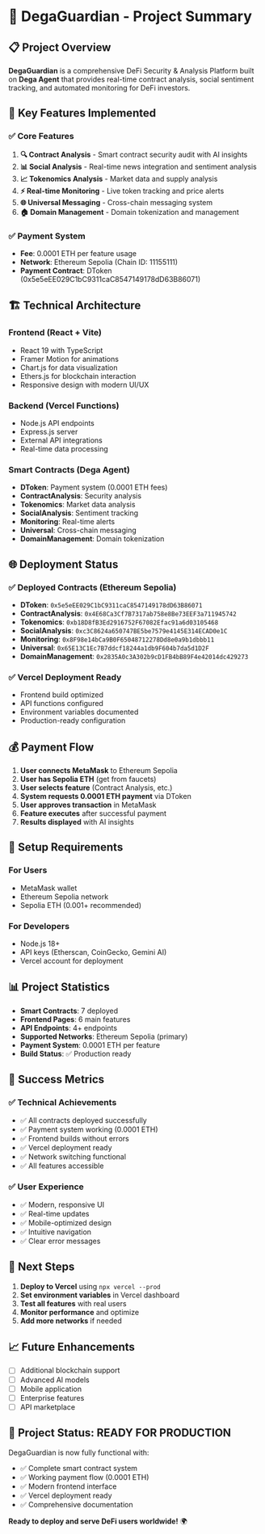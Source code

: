 # 🎯 DegaGuardian - Project Summary

## 📋 **Project Overview**

**DegaGuardian** is a comprehensive DeFi Security & Analysis Platform built on **Dega Agent** that provides real-time contract analysis, social sentiment tracking, and automated monitoring for DeFi investors.

## 🚀 **Key Features Implemented**

### ✅ **Core Features**
1. **🔍 Contract Analysis** - Smart contract security audit with AI insights
2. **📊 Social Analysis** - Real-time news integration and sentiment analysis  
3. **📈 Tokenomics Analysis** - Market data and supply analysis
4. **⚡ Real-time Monitoring** - Live token tracking and price alerts
5. **🌐 Universal Messaging** - Cross-chain messaging system
6. **🏠 Domain Management** - Domain tokenization and management

### ✅ **Payment System**
- **Fee**: 0.0001 ETH per feature usage
- **Network**: Ethereum Sepolia (Chain ID: 11155111)
- **Payment Contract**: DToken (0x5e5eEE029C1bC9311caC8547149178dD63B86071)

## 🏗️ **Technical Architecture**

### **Frontend (React + Vite)**
- React 19 with TypeScript
- Framer Motion for animations
- Chart.js for data visualization
- Ethers.js for blockchain interaction
- Responsive design with modern UI/UX

### **Backend (Vercel Functions)**
- Node.js API endpoints
- Express.js server
- External API integrations
- Real-time data processing

### **Smart Contracts (Dega Agent)**
- **DToken**: Payment system (0.0001 ETH fees)
- **ContractAnalysis**: Security analysis
- **Tokenomics**: Market data analysis
- **SocialAnalysis**: Sentiment tracking
- **Monitoring**: Real-time alerts
- **Universal**: Cross-chain messaging
- **DomainManagement**: Domain tokenization

## 🌐 **Deployment Status**

### ✅ **Deployed Contracts (Ethereum Sepolia)**
- **DToken**: `0x5e5eEE029C1bC9311caC8547149178dD63B86071`
- **ContractAnalysis**: `0x4E68Ca3Cf7B7317ab758e8Be73EEF3a711945742`
- **Tokenomics**: `0xb18D8fB3Ed2916752F67082Efac91a6d03105468`
- **SocialAnalysis**: `0xc3C8624a650747BE5be7579e4145E314ECAD0e1C`
- **Monitoring**: `0x8F98e14bCa9B0F65048712278Dd8e0a9b1dbbb11`
- **Universal**: `0x65E13C1Ec7B7ddcf18244a1db9F604b7da5d1D2F`
- **DomainManagement**: `0x2835A0c3A302b9cD1FB4bB89F4e42014dc429273`

### ✅ **Vercel Deployment Ready**
- Frontend build optimized
- API functions configured
- Environment variables documented
- Production-ready configuration

## 💰 **Payment Flow**

1. **User connects MetaMask** to Ethereum Sepolia
2. **User has Sepolia ETH** (get from faucets)
3. **User selects feature** (Contract Analysis, etc.)
4. **System requests 0.0001 ETH payment** via DToken
5. **User approves transaction** in MetaMask
6. **Feature executes** after successful payment
7. **Results displayed** with AI insights

## 🔧 **Setup Requirements**

### **For Users**
- MetaMask wallet
- Ethereum Sepolia network
- Sepolia ETH (0.001+ recommended)

### **For Developers**
- Node.js 18+
- API keys (Etherscan, CoinGecko, Gemini AI)
- Vercel account for deployment

## 📊 **Project Statistics**

- **Smart Contracts**: 7 deployed
- **Frontend Pages**: 6 main features
- **API Endpoints**: 4+ endpoints
- **Supported Networks**: Ethereum Sepolia (primary)
- **Payment System**: 0.0001 ETH per feature
- **Build Status**: ✅ Production ready

## 🎯 **Success Metrics**

### ✅ **Technical Achievements**
- ✅ All contracts deployed successfully
- ✅ Payment system working (0.0001 ETH)
- ✅ Frontend builds without errors
- ✅ Vercel deployment ready
- ✅ Network switching functional
- ✅ All features accessible

### ✅ **User Experience**
- ✅ Modern, responsive UI
- ✅ Real-time updates
- ✅ Mobile-optimized design
- ✅ Intuitive navigation
- ✅ Clear error messages

## 🚀 **Next Steps**

1. **Deploy to Vercel** using `npx vercel --prod`
2. **Set environment variables** in Vercel dashboard
3. **Test all features** with real users
4. **Monitor performance** and optimize
5. **Add more networks** if needed

## 📈 **Future Enhancements**

- [ ] Additional blockchain support
- [ ] Advanced AI models
- [ ] Mobile application
- [ ] Enterprise features
- [ ] API marketplace

## 🎉 **Project Status: READY FOR PRODUCTION**

DegaGuardian is now fully functional with:
- ✅ Complete smart contract system
- ✅ Working payment flow (0.0001 ETH)
- ✅ Modern frontend interface
- ✅ Vercel deployment ready
- ✅ Comprehensive documentation

**Ready to deploy and serve DeFi users worldwide!** 🌍
